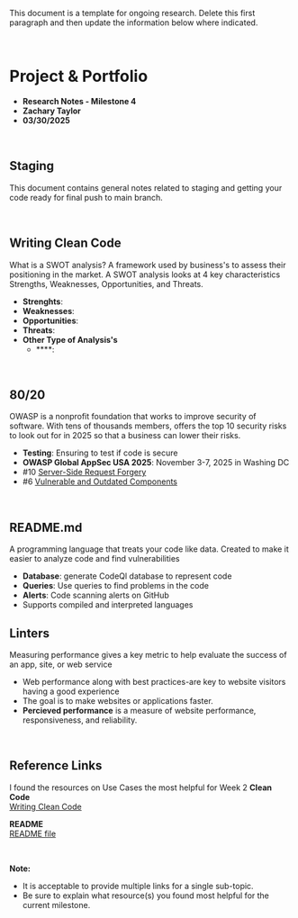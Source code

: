 This document is a template for ongoing research. Delete this first paragraph and then update the information below where indicated.

<br>

# Project & Portfolio

- **Research Notes - Milestone 4**
- **Zachary Taylor**
- **03/30/2025**

<br>

## Staging

This document contains general notes related to staging and getting your code ready for final push to main branch.

<br>

## Writing Clean Code

What is a SWOT analysis? A framework used by business's to assess their positioning in the market. A SWOT analysis looks at 4 key characteristics Strengths, Weaknesses, Opportunities, and Threats.

- **Strenghts**:
- **Weaknesses**:
- **Opportunities**:
- **Threats**:
- **Other Type of Analysis's**
  - \*\*\*\*:

<br>

## 80/20

OWASP is a nonprofit foundation that works to improve security of software. With tens of thousands members, offers the top 10 security risks to look out for in 2025 so that a business can lower their risks.

- **Testing**: Ensuring to test if code is secure
- **OWASP Global AppSec USA 2025**: November 3-7, 2025 in Washing DC
- #10 [Server-Side Request Forgery](https://owasp.org/Top10/A10_2021-Server-Side_Request_Forgery_%28SSRF%29/)
- #6 [Vulnerable and Outdated Components](https://owasp.org/Top10/A06_2021-Vulnerable_and_Outdated_Components/)

<br>

## README.md

A programming language that treats your code like data. Created to make it easier to analyze code and find vulnerabilities

- **Database**: generate CodeQl database to represent code
- **Queries**: Use queries to find problems in the code
- **Alerts**: Code scanning alerts on GitHub
- Supports compiled and interpreted languages
  <br>

## Linters

Measuring performance gives a key metric to help evaluate the success of an app, site, or web service

- Web performance along with best practices-are key to website visitors having a good experience
- The goal is to make websites or applications faster.
- **Percieved performance** is a measure of website performance, responsiveness, and reliability.

<br>

## Reference Links

I found the resources on Use Cases the most helpful for Week 2
**Clean Code**  
[Writing Clean Code](https://learning.oreilly.com/library/view/clean-code-a/9780136083238/chapter01.xhtml#ch1lev1sec1)

**README**  
[README file](https://bulldogjob.com/news/449-how-to-write-a-good-readme-for-your-github-project)

<br>

**Note:**

- It is acceptable to provide multiple links for a single sub-topic.
- Be sure to explain what resource(s) you found most helpful for the current milestone.
